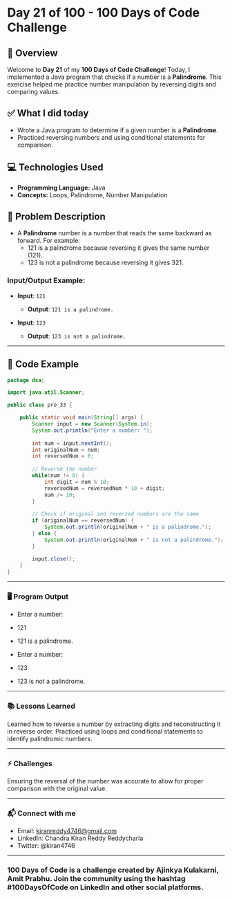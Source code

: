 # Day 21 of 100 - 100 Days of Code Challenge

## 📝 Overview
Welcome to **Day 21** of my **100 Days of Code Challenge**! Today, I implemented a Java program that checks if a number is a **Palindrome**. This exercise helped me practice number manipulation by reversing digits and comparing values.

## ✅ What I did today
- Wrote a Java program to determine if a given number is a **Palindrome**.
- Practiced reversing numbers and using conditional statements for comparison.

## 💻 Technologies Used
- **Programming Language:** Java
- **Concepts:** Loops, Palindrome, Number Manipulation

## 📖 Problem Description
- A **Palindrome** number is a number that reads the same backward as forward. For example:
  - 121 is a palindrome because reversing it gives the same number (121).
  - 123 is not a palindrome because reversing it gives 321.

### Input/Output Example:
  - **Input**: `121`
    - **Output**: `121 is a palindrome.`
  
  - **Input**: `123`
    - **Output**: `123 is not a palindrome.`

---

## 📝 Code Example

```java
package dsa;

import java.util.Scanner;

public class pro_33 {

    public static void main(String[] args) {
        Scanner input = new Scanner(System.in);
        System.out.println("Enter a number: ");
        
        int num = input.nextInt();
        int originalNum = num;
        int reversedNum = 0;
        
        // Reverse the number
        while(num != 0) {
            int digit = num % 10;
            reversedNum = reversedNum * 10 + digit;
            num /= 10;
        }
        
        // Check if original and reversed numbers are the same
        if (originalNum == reversedNum) {
            System.out.println(originalNum + " is a palindrome.");
        } else {
            System.out.println(originalNum + " is not a palindrome.");
        }
        
        input.close();
    }
}
```
---
### 🖥️ Program Output

- Enter a number: 
- 121
- 121 is a palindrome.

- Enter a number: 
- 123
- 123 is not a palindrome.

---
### 📚 Lessons Learned
Learned how to reverse a number by extracting digits and reconstructing it in reverse order.
Practiced using loops and conditional statements to identify palindromic numbers.

---
### ⚡ Challenges
Ensuring the reversal of the number was accurate to allow for proper comparison with the original value.

---
### 📬 Connect with me
- Email: kiranreddy4746@gmail.com
- LinkedIn: Chandra Kiran Reddy Reddycharla
- Twitter: @kiran4746

---
### 100 Days of Code is a challenge created by Ajinkya Kulakarni, Amit Prabhu. Join the community using the hashtag #100DaysOfCode on LinkedIn and other social platforms.
